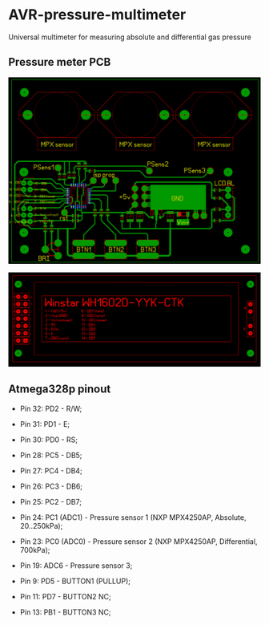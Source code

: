# AVR-pressure-multimeter
Universal multimeter for measuring absolute and differential gas pressure

## Pressure meter PCB
![pcb1](/atmega-MPX-PCB-pressure-meter.gif)

![pcb2](/winstar-LCD-PCB-template.gif)

## Atmega328p pinout
- Pin 32: PD2 - R/W;
- Pin 31: PD1 - E;
- Pin 30: PD0 - RS;
- Pin 28: PC5 - DB5;
- Pin 27: PC4 - DB4;
- Pin 26: PC3 - DB6;
- Pin 25: PC2 - DB7;

- Pin 24: PC1 (ADC1) - Pressure sensor 1 (NXP MPX4250AP, Absolute, 20..250kPa);
- Pin 23: PC0 (ADC0) - Pressure sensor 2 (NXP MPX4250AP, Differential, 700kPa);
- Pin 19: ADC6 - Pressure sensor 3;

- Pin 9: PD5 - BUTTON1 (PULLUP);
- Pin 11: PD7 - BUTTON2 NC;
- Pin 13: PB1 - BUTTON3 NC;

